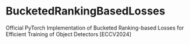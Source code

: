 # BucketedRankingBasedLosses
Official PyTorch Implementation of Bucketed Ranking-based Losses for Efficient Training of Object Detectors [ECCV2024] 
